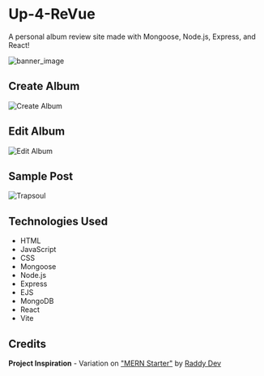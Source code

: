 # Up-4-ReVue
A personal album review site made with Mongoose, Node.js, Express, and React!

![banner_image](https://i.imgur.com/wpmeUbz.png)

## Create Album

![Create Album](https://i.imgur.com/7f6lIh8.png)

## Edit Album

![Edit Album](https://i.imgur.com/rXHc6JW.png)

## Sample Post

![Trapsoul](https://i.imgur.com/e9kjkiV.png)

## Technologies Used
* HTML
* JavaScript
* CSS
* Mongoose
* Node.js
* Express
* EJS
* MongoDB
* React
* Vite

## Credits

**Project Inspiration** - Variation on ["MERN Starter"](https://www.youtube.com/watch?v=0osXx2oJu44&t=2554s) by [Raddy Dev](https://www.youtube.com/@RaddyDev)